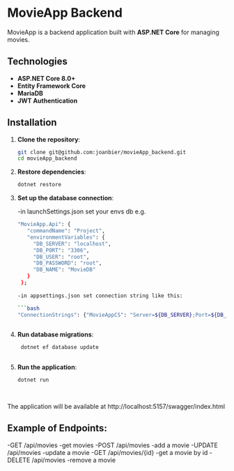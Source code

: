 # MovieApp Backend

MovieApp is a backend application built with **ASP.NET Core** for managing movies.

## Technologies

- **ASP.NET Core 8.0+**
- **Entity Framework Core**
- **MariaDB**
- **JWT Authentication**

## Installation

1. **Clone the repository**:

   ```bash
   git clone git@github.com:joanbier/movieApp_backend.git
   cd movieApp_backend
   
2. **Restore dependencies**:

   ```bash
   dotnet restore

3. **Set up the database connection**:

   -in launchSettings.json set your envs db e.g.

   ```bash      
   "MovieApp.Api": {
      "commandName": "Project",
      "environmentVariables": {
        "DB_SERVER": "localhost",
        "DB_PORT": "3306",
        "DB_USER": "root",
        "DB_PASSWORD": "root",
        "DB_NAME": "MovieDB"
      }
    };
    
   -in appsettings.json set connection string like this:

   ```bash      
   "ConnectionStrings": {"MovieAppCS": "Server=${DB_SERVER};Port=${DB_PORT};Database=${DB_NAME};User=${DB_USER};Password=${DB_PASSWORD};"};   
  
  4. **Run database migrations**:

     ```bash
      dotnet ef database update
  
  5. **Run the application**:

     ```bash      
     dotnet run
  
  
  The application will be available at http://localhost:5157/swagger/index.html
  
  ## **Example of Endpoints**:
  
  -GET /api/movies -get movies
  -POST /api/movies -add a movie
  -UPDATE /api/movies -update a movie
  -GET /api/movies/{id} -get a movie by id
  -DELETE /api/movies -remove a movie
  
